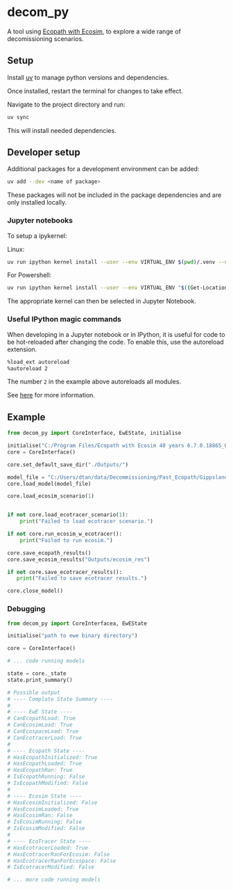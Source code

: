 # decom_py

A tool using [Ecopath with Ecosim](https://ecopath.org/), to explore a wide range of
decomissioning scenarios.

## Setup

Install [uv](https://docs.astral.sh/uv/#__tabbed_1_2) to manage python versions and
dependencies.

Once installed, restart the terminal for changes to take effect.

Navigate to the project directory and run:

```bash
uv sync
```

This will install needed dependencies.

## Developer setup

Additional packages for a development environment can be added:

```bash
uv add --dev <name of package>
```

These packages will not be included in the package dependencies and are only installed
locally.

### Jupyter notebooks

To setup a ipykernel:

Linux:

```bash
uv run ipython kernel install --user --env VIRTUAL_ENV $(pwd)/.venv --name=decom_py
```

For Powershell:

```bash
uv run ipython kernel install --user --env VIRTUAL_ENV "$((Get-Location).Path)\.venv" --name=decom_py
```

The appropriate kernel can then be selected in Jupyter Notebook.

### Useful IPython magic commands

When developing in a Jupyter notebook or in IPython, it is useful for code to be
hot-reloaded after changing the code. To enable this, use the autoreload extension.

```bash
%load_ext autoreload
%autoreload 2
```

The number `2` in the example above autoreloads all modules.

See [here](https://ipython.readthedocs.io/en/stable/config/extensions/autoreload.html#magic-autoreload)
for more information.

## Example

```python
from decom_py import CoreInterface, EwEState, initialise

initialise("C:/Program Files/Ecopath with Ecosim 40 years 6.7.0.18865_64-bit")
core = CoreInterface()

core.set_default_save_dir("./Outputs/")

model_file = "C:/Users/dtan/data/Decommissioning/Past_Ecopath/GippslandBasin/East Bass Strait.eweaccdb"
core.load_model(model_file)

core.load_ecosim_scenario(1)


if not core.load_ecotracer_scenario(1):
    print("Failed to load ecotracer scenario.")

if not core.run_ecosim_w_ecotracer():
    print("Failed to run ecosim.")

core.save_ecopath_results()
core.save_ecosim_results("Outputs/ecosim_res")

if not core.save_ecotracer_results():
   print("Failed to save ecotracer results.")

core.close_model()
```

### Debugging

```python
from decom_py import CoreInterfacea, EwEState

initialise("path to ewe binary directory")

core = CoreInterface()

# ... code running models

state = core._state
state.print_summary()

# Possible output
# ---- Complate State Summary ----
#
# ---- EwE State ----
# CanEcopathLoad: True
# CanEcosimLoad: True
# CanEcospaceLoad: True
# CanEcotracerLoad: True
#
# ---- Ecopath State ----
# HasEcopathInitialized: True
# HasEcopathLoaded: True
# HasEcopathRan: True
# IsEcopathRunning: False
# IsEcopathModified: False
#
# ---- Ecosim State ----
# HasEcosimInitialized: False
# HasEcosimLoaded: True
# HasEcosimRan: False
# IsEcosimRunning: False
# IsEcosimModified: False
#
# ---- EcoTracer State ----
# HasEcotracerLoaded: True
# HasEcotracerRanForEcosim: False
# HasEcotracerRanForEcospace: False
# IsEcotracerModified: False

# ... more code running models
```
